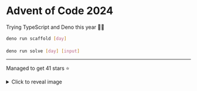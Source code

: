 # Advent of Code 2024
Trying TypeScript and Deno this year 🎄🦕

```sh
deno run scaffold [day]

deno run solve [day] [input]
```

---

Managed to get 41 stars ⭐️

<details> <summary>Click to reveal image</summary> <img src="./misc/aoc_final.png" alt="Hidden content" style="margin-top: 8px; max-width: 100%;"> </details
